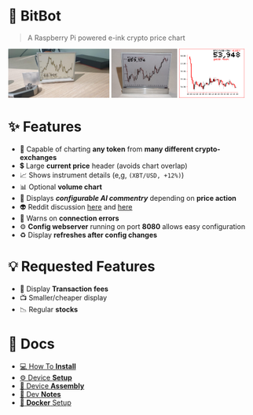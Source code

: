 # 🤖 **BitBot**
> A Raspberry Pi powered e-ink crypto price chart
<div>
    <img height="100" src="docs/images/bit-bot.jpg">
    <img height="100" src="docs/images/bitbot-v2.png">
    <img height="100" src="docs/images/last_display.png">
</div>

# ✨ Features
 - 🏦 Capable of charting **any token** from **many different crypto-exchanges**
 - 💲 Large **current price** header (avoids chart overlap) 
 - 📈 Shows instrument details (e,g, ```(XBT/USD, +12%)```)
 - 📊 Optional **volume chart** 
 - 💬 Displays ***configurable AI commentry*** depending on **price action**
 - 👽 Reddit discussion [here](https://www.reddit.com/r/raspberry_pi/comments/mrne5p/my_eink_cryptowatcher/) and [here](https://old.reddit.com/r/raspberry_pi/comments/s3dnnn/i_made_an_aluminium_stand_for_an_eink_display/)
 - 📡 Warns on **connection errors**
 - ⚙️ **Config webserver** running on port **8080** allows easy configuration
 - ♻️ Display **refreshes after config changes** 

# 💡 Requested Features
 - 💸 Display **Transaction fees**
 - 📺 Smaller/cheaper display
 - 📉 Regular **stocks**

# 📝 Docs
 - [💻 How To **Install**](docs/app_install.md)  
 - [⚙️ Device **Setup**](docs/device_setup.md)  
 - [🔗 Device **Assembly**](docs/device_assembly.md)  
 - [📒 Dev **Notes**](docs/development.md)   
 - [🐋 **Docker** Setup](docs/docker_installation.md)  
